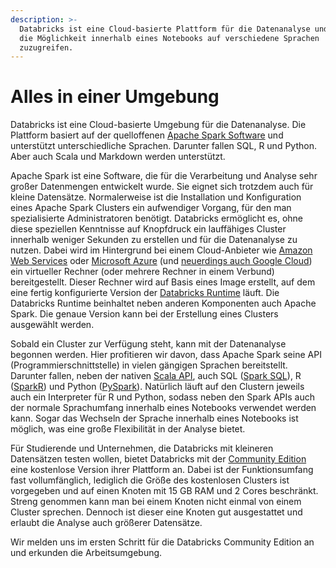 ```yaml
---
description: >-
  Databricks ist eine Cloud-basierte Plattform für die Datenanalyse und bietet
  die Möglichkeit innerhalb eines Notebooks auf verschiedene Sprachen
  zuzugreifen.
---
```


# Alles in einer Umgebung

Databricks ist eine Cloud-basierte Umgebung für die Datenanalyse. Die Plattform basiert auf der quelloffenen [Apache Spark Software](https://spark.apache.org) und unterstützt unterschiedliche Sprachen. Darunter fallen SQL, R und Python. Aber auch Scala und Markdown werden unterstützt.

Apache Spark ist eine Software, die für die Verarbeitung und Analyse sehr großer Datenmengen entwickelt wurde. Sie eignet sich trotzdem auch für kleine Datensätze. Normalerweise ist die Installation und Konfiguration eines Apache Spark Clusters ein aufwendiger Vorgang, für den man spezialisierte Administratoren benötigt. Databricks ermöglicht es, ohne diese speziellen Kenntnisse auf Knopfdruck ein lauffähiges Cluster innerhalb weniger Sekunden zu erstellen und für die Datenanalyse zu nutzen. Dabei wird im Hintergrund bei einem Cloud-Anbieter wie [Amazon Web Services](https://databricks.com/product/aws) oder [Microsoft Azure](https://azure.microsoft.com/en-us/services/databricks/) (und [neuerdings auch Google Cloud](https://cloud.google.com/databricks)) ein virtueller Rechner (oder mehrere Rechner in einem Verbund) bereitgestellt. Dieser Rechner wird auf Basis eines Image erstellt, auf dem eine fertig konfigurierte Version der [Databricks Runtime](https://databricks.com/glossary/what-is-databricks-runtime) läuft. Die Databricks Runtime beinhaltet neben anderen Komponenten auch Apache Spark. Die genaue Version kann bei der Erstellung eines Clusters ausgewählt werden.

Sobald ein Cluster zur Verfügung steht, kann mit der Datenanalyse begonnen werden. Hier profitieren wir davon, dass Apache Spark seine API (Programmierschnittstelle) in vielen gängigen Sprachen bereitstellt. Darunter fallen, neben der nativen [Scala API](https://spark.apache.org/docs/latest/quick-start.html), auch SQL ([Spark SQL](https://spark.apache.org/docs/latest/sql-programming-guide.html)), R ([SparkR](https://spark.apache.org/docs/latest/sparkr.html)) und Python ([PySpark](http://spark.apache.org/docs/latest/api/python/)). Natürlich läuft auf den Clustern jeweils auch ein Interpreter für R und Python, sodass neben den Spark APIs auch der normale Sprachumfang innerhalb eines Notebooks verwendet werden kann. Sogar das Wechseln der Sprache innerhalb eines Notebooks ist möglich, was eine große Flexibilität in der Analyse bietet.

Für Studierende und Unternehmen, die Databricks mit kleineren Datensätzen testen wollen, bietet Databricks mit der [Community Edition](https://databricks.com/product/faq/community-edition) eine kostenlose Version ihrer Plattform an. Dabei ist der Funktionsumfang fast vollumfänglich, lediglich die Größe des kostenlosen Clusters ist vorgegeben und auf einen Knoten mit 15 GB RAM und 2 Cores beschränkt. Streng genommen kann man bei einem Knoten nicht einmal von einem Cluster sprechen. Dennoch ist dieser eine Knoten gut ausgestattet und erlaubt die Analyse auch größerer Datensätze.

Wir melden uns im ersten Schritt für die Databricks Community Edition an und erkunden die Arbeitsumgebung.
